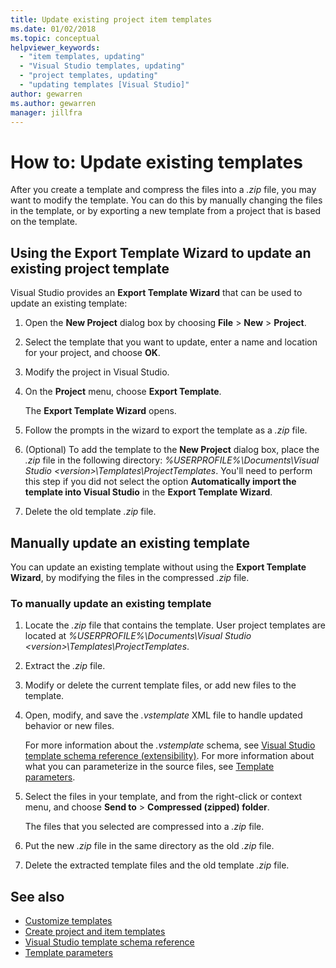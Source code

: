```yaml
---
title: Update existing project item templates
ms.date: 01/02/2018
ms.topic: conceptual
helpviewer_keywords:
  - "item templates, updating"
  - "Visual Studio templates, updating"
  - "project templates, updating"
  - "updating templates [Visual Studio]"
author: gewarren
ms.author: gewarren
manager: jillfra
---
```

# How to: Update existing templates

After you create a template and compress the files into a *.zip* file, you may want to modify the template. You can do this by manually changing the files in the template, or by exporting a new template from a project that is based on the template.

## Using the Export Template Wizard to update an existing project template

Visual Studio provides an **Export Template Wizard** that can be used to update an existing template:

1. Open the **New Project** dialog box by choosing **File** > **New** > **Project**.

1. Select the template that you want to update, enter a name and location for your project, and choose **OK**.

1. Modify the project in Visual Studio.

1. On the **Project** menu, choose **Export Template**.

    The **Export Template Wizard** opens.

1. Follow the prompts in the wizard to export the template as a *.zip* file.

1. (Optional) To add the template to the **New Project** dialog box, place the *.zip* file in the following directory: *%USERPROFILE%\Documents\Visual Studio \<version\>\Templates\ProjectTemplates*. You'll need to perform this step if you did not select the option **Automatically import the template into Visual Studio** in the **Export Template Wizard**.

1. Delete the old template *.zip* file.

## Manually update an existing template

You can update an existing template without using the **Export Template Wizard**, by modifying the files in the compressed *.zip* file.

### To manually update an existing template

1. Locate the *.zip* file that contains the template. User project templates are located at *%USERPROFILE%\Documents\Visual Studio \<version\>\Templates\ProjectTemplates*.

1. Extract the *.zip* file.

1. Modify or delete the current template files, or add new files to the template.

1. Open, modify, and save the *.vstemplate* XML file to handle updated behavior or new files.

    For more information about the *.vstemplate* schema, see [Visual Studio template schema reference (extensibility)](../extensibility/visual-studio-template-schema-reference.md). For more information about what you can parameterize in the source files, see [Template parameters](../ide/template-parameters.md).

1. Select the files in your template, and from the right-click or context menu, and choose **Send to** > **Compressed (zipped) folder**.

    The files that you selected are compressed into a *.zip* file.

1. Put the new *.zip* file in the same directory as the old *.zip* file.

1. Delete the extracted template files and the old template *.zip* file.

## See also

- [Customize templates](../ide/customizing-project-and-item-templates.md)
- [Create project and item templates](../ide/creating-project-and-item-templates.md)
- [Visual Studio template schema reference](../extensibility/visual-studio-template-schema-reference.md)
- [Template parameters](../ide/template-parameters.md)